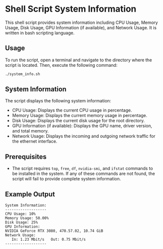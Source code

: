 # Shell Script System Information

This shell script provides system information including CPU Usage, Memory Usage, Disk Usage, GPU Information (if available), and Network Usage. It is written in bash scripting language.

## Usage

To run the script, open a terminal and navigate to the directory where the script is located. Then, execute the following command:

```bash
./system_info.sh
```

## System Information

The script displays the following system information:

- CPU Usage: Displays the current CPU usage in percentage.
- Memory Usage: Displays the current memory usage in percentage.
- Disk Usage: Displays the current disk usage for the root directory.
- GPU Information (if available): Displays the GPU name, driver version, and total memory.
- Network Usage: Displays the incoming and outgoing network traffic for the ethernet interface.

## Prerequisites

- The script requires `top`, `free`, `df`, `nvidia-smi`, and `ifstat` commands to be installed in the system. If any of these commands are not found, the script will fail to provide complete system information.

## Example Output

```
System Information:
-------------------
CPU Usage: 10%
Memory Usage: 50.00%
Disk Usage: 25%
GPU Information:
NVIDIA GeForce RTX 3080, 470.57.02, 10.74 GiB
Network Usage:
   In: 1.23 Mbit/s   Out: 0.75 Mbit/s
-------------------
```
